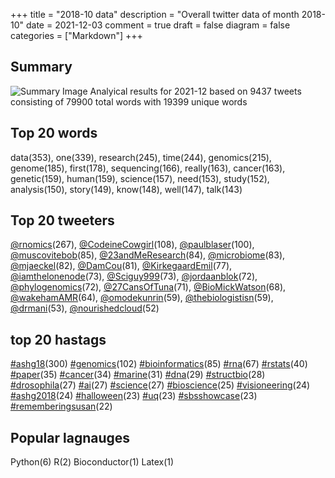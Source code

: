 +++
title = "2018-10 data"
description = "Overall twitter data of month 2018-10"
date = 2021-12-03
comment = true
draft = false
diagram = false
categories = ["Markdown"]
+++

## Summary
![Summary Image](/images/wordcloud/2018-10.png "Summary Image")
Analyical results for 2021-12 based on 9437 tweets consisting of 79900 total words with 19399 unique words


## Top 20 words
data(353), one(339), research(245), time(244), genomics(215), genome(185), first(178), sequencing(166), really(163), cancer(163), genetic(159), human(159), science(157), need(153), study(152), analysis(150), story(149), know(148), well(147), talk(143)

## Top 20 tweeters
[@rnomics](https://twitter.com/rnomics)(267), [@CodeineCowgirl](https://twitter.com/CodeineCowgirl)(108), [@paulblaser](https://twitter.com/paulblaser)(100), [@muscovitebob](https://twitter.com/muscovitebob)(85), [@23andMeResearch](https://twitter.com/23andMeResearch)(84), [@microbiome](https://twitter.com/microbiome)(83), [@mjaeckel](https://twitter.com/mjaeckel)(82), [@DamCou](https://twitter.com/DamCou)(81), [@KirkegaardEmil](https://twitter.com/KirkegaardEmil)(77), [@iamthelonenode](https://twitter.com/iamthelonenode)(73), [@Sciguy999](https://twitter.com/Sciguy999)(73), [@jordaanblok](https://twitter.com/jordaanblok)(72), [@phylogenomics](https://twitter.com/phylogenomics)(72), [@27CansOfTuna](https://twitter.com/27CansOfTuna)(71), [@BioMickWatson](https://twitter.com/BioMickWatson)(68), [@wakehamAMR](https://twitter.com/wakehamAMR)(64), [@omodekunrin](https://twitter.com/omodekunrin)(59), [@thebiologistisn](https://twitter.com/thebiologistisn)(59), [@drmani](https://twitter.com/drmani)(53), [@nourishedcloud](https://twitter.com/nourishedcloud)(52)

## top 20 hastags
[#ashg18](https://twitter.com/hashtag/ashg18)(300) [#genomics](https://twitter.com/hashtag/genomics)(102) [#bioinformatics](https://twitter.com/hashtag/bioinformatics)(85) [#rna](https://twitter.com/hashtag/rna)(67) [#rstats](https://twitter.com/hashtag/rstats)(40) [#paper](https://twitter.com/hashtag/paper)(35) [#cancer](https://twitter.com/hashtag/cancer)(34) [#marine](https://twitter.com/hashtag/marine)(31) [#dna](https://twitter.com/hashtag/dna)(29) [#structbio](https://twitter.com/hashtag/structbio)(28) [#drosophila](https://twitter.com/hashtag/drosophila)(27) [#ai](https://twitter.com/hashtag/ai)(27) [#science](https://twitter.com/hashtag/science)(27) [#bioscience](https://twitter.com/hashtag/bioscience)(25) [#visioneering](https://twitter.com/hashtag/visioneering)(24) [#ashg2018](https://twitter.com/hashtag/ashg2018)(24) [#halloween](https://twitter.com/hashtag/halloween)(23) [#uq](https://twitter.com/hashtag/uq)(23) [#sbsshowcase](https://twitter.com/hashtag/sbsshowcase)(23) [#rememberingsusan](https://twitter.com/hashtag/rememberingsusan)(22)

## Popular lagnauges
Python(6) R(2) Bioconductor(1) Latex(1)
